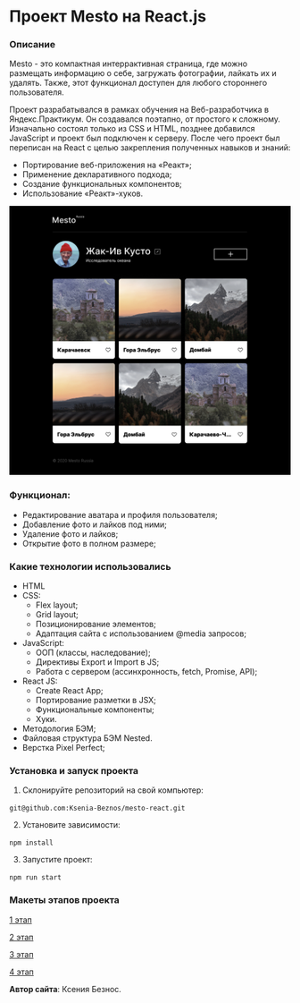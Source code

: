 # Проект Mesto на React.js

### Описание
Mesto - это компактная интеррактивная страница, где можно размещать информацию о себе, загружать фотографии, лайкать их и удалять. Также, этот функционал доступен для любого стороннего пользователя.

Проект разрабатывался в рамках обучения на Веб-разработчика в Яндекс.Практикум.
Он создавался поэтапно, от простого к сложному. Изначально состоял только из CSS и HTML, позднее добавился JavaScript и проект был подключен к серверу. После чего проект был переписан на React с целью закрепления полученных навыков и знаний:
* Портирование веб-приложения на «Реакт»;
* Применение декларативного подхода;
* Создание функциональных компонентов;
* Использование «Реакт»-хуков.

![Главная страница](src/images/mainPage.png)
  
  ### Функционал:
* Редактирование аватара и профиля пользователя;
* Добавление фото и лайков под ними;
* Удаление фото и лайков;
* Открытие фото в полном размере;

### **Какие технологии использовались**
* HTML
*  CSS:
    - Flex layout;
    - Grid layout;
    - Позиционирование элементов;
    - Адаптация сайта с использованием @media запросов;
* JavaScript:
    - ООП (классы, наследование);
    - Директивы Export и Import в JS;
    - Работа с сервером (ассинхронность, fetch, Promise, API);
* React JS:
    - Create React App;
    - Портирование разметки в JSX;
    - Функциональные компоненты;
    - Хуки.
* Методология БЭМ;
* Файловая структура БЭМ Nested.
* Верстка Pixel Perfect;

### **Установка и запуск проекта**

1. Склонируйте репозиторий на свой компьютер:

`git@github.com:Ksenia-Beznos/mesto-react.git`

2. Установите зависимости:

`npm install`

3. Запустите проект:

`npm run start`

### **Макеты этапов проекта**
[1 этап](https://www.figma.com/file/2cn9N9jSkmxD84oJik7xL7/JavaScript.-Sprint-4?type=design&node-id=0-1&mode=design)

[2 этап](https://www.figma.com/file/bjyvbKKJN2naO0ucURl2Z0/JavaScript.-Sprint-5?type=design&node-id=0-1&mode=design)

[3 этап](https://www.figma.com/file/kRVLKwYG3d1HGLvh7JFWRT/JavaScript.-Sprint-6?type=design&node-id=0-1&mode=design)

[4 этап](https://www.figma.com/file/PSdQFRHoxXJFs2FH8IXViF/JavaScript.-Sprint-9?type=design&node-id=0-1&mode=design)

**Автор сайта**: Ксения Безнос.
